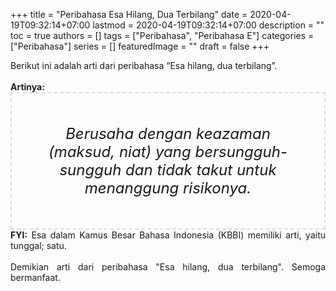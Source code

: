 +++
title = "Peribahasa Esa Hilang, Dua Terbilang"
date = 2020-04-19T09:32:14+07:00
lastmod = 2020-04-19T09:32:14+07:00
description = ""
toc = true
authors = []
tags = ["Peribahasa", "Peribahasa E"]
categories = ["Peribahasa"]
series = []
featuredImage = ""
draft = false
+++

<div dir="ltr" style="text-align: left;" trbidi="on"><div style="text-align: justify;">Berikut ini adalah arti dari peribahasa “Esa hilang, dua terbilang”.</div><br /><div style="text-align: justify;"><b>Artinya:</b></div><div style="border: 2px dashed #ddd; font-size: 24px; height: auto; margin: 0 auto; padding: 50px; text-align: center; width: auto;"><i>Berusaha dengan keazaman (maksud, niat) yang bersungguh-sungguh dan tidak takut untuk menanggung risikonya.</i></div><div style="text-align: justify;"><b>FYI:</b> Esa dalam Kamus Besar Bahasa Indonesia (KBBI) memiliki arti, yaitu tunggal; satu.<br /><br /></div><div style="text-align: justify;">Demikian arti dari peribahasa "Esa hilang, dua terbilang". Semoga bermanfaat.</div></div>
